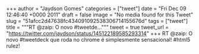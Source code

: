 
+++
author = "Jaydson Gomes"
categories = ["tweet"]
date = "Fri Dec 09 12:46:40 +0000 2011"
draft = false
image = "No media found for this Tweet"
slug = "51afcc2d47638fc434091092538306714155676d"
tags = ["tweet"]
title = """RT @zaip: O novo #tweetde..."""
tweet = true
tweet_url = "https://twitter.com/jaydson/status/145122189585293314"
+++
RT @zaip: O novo #tweetdeck que roda no chrome é simplesmente sensacional! #html5 rulez!
